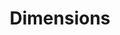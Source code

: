 ---
layout: default
bigquery: https://console.cloud.google.com/bigquery?p=covid-19-dimensions-ai&page=table&d=data&t=publications
contributors: Digital Science, https://www.digital-science.com/
cost: Free for personal, non-commercial use.
description: Dimensions contains more than 100 million publications, ranging from
  articles published in scholarly journals, books and book chapters, to preprints
  and conference proceedings. All publications are contextualized with linked data
  sets, funding, publications, patents, clinical trials, and policy documents. You
  can also view associated categories, funders, institutions, and researcher profiles.
documentation: https://docs.dimensions.ai/bigquery/index.html
last_edit: Mon, 04 Apr 2022 19:04:00 GMT
location: https://www.dimensions.ai/products/free/
maintained_by: Digital Science, https://www.digital-science.com/
schema_fields: '[''resulting_publication_ids'', ''open_access_categories_v2'', ''funder_org_cities'',
  ''research_orgs'', ''original_assignee'', ''family_members_ids'', ''funding_cad'',
  ''funding_gbp'', ''journal'', ''end_year'', ''associated_publication_doi'', ''start_date'',
  ''inventor_names'', ''investigators'', ''aliases'', ''links'', ''legal_events'',
  ''category_hra'', ''publication_year'', ''expiration_date'', ''date_online'', ''category_hrcs_rac'',
  ''date_imported_gbq'', ''associated_publication_pmid'', ''funding_jpy'', ''funding_details'',
  ''title'', ''granted_year'', ''citations'', ''repository_name'', ''active_years'',
  ''associated_publication_arxiv_id'', ''reference_ids'', ''family_count'', ''assignee_countries'',
  ''funder_org_state_codes'', ''filing_year'', ''conditions'', ''interventions'',
  ''license'', ''legal_status'', ''types'', ''filing_status'', ''family_id'', ''original_assignee_orgs'',
  ''funder_org_countries'', ''publication_ids'', ''wikipedia_url'', ''ipcr'', ''pmid'',
  ''cpc'', ''journal_lists'', ''cited_by_ids'', ''assignee_orgs'', ''issue'', ''funding_aud'',
  ''arxiv_id'', ''type'', ''volume'', ''expiration_year'', ''description'', ''linkout'',
  ''funder_orgs'', ''authors'', ''grant_number'', ''citation_string'', ''book_series_title'',
  ''funding_chf'', ''pages'', ''mesh_terms'', ''concepts'', ''original_assignee_countries'',
  ''filing_date'', ''phase'', ''conference'', ''jurisdiction'', ''parent_id'', ''publication_date'',
  ''status'', ''research_org_country_names'', ''kind'', ''acronym'', ''current_assignee'',
  ''embargo_date'', ''metrics'', ''id'', ''funder_countries'', ''gender'', ''funding_currency'',
  ''date_print'', ''categories'', ''category_bra'', ''date_normal'', ''foa_number'',
  ''date_inserted'', ''research_org_cities'', ''category_icrp_ct'', ''organisation_details'',
  ''end_date'', ''name'', ''repository_url'', ''editors'', ''current_assignee_orgs'',
  ''supporting_grant_ids'', ''isbn'', ''resulting_publication_doi'', ''book_title'',
  ''granted_date'', ''category_sdg'', ''year'', ''relationships'', ''citations_count'',
  ''research_org_state_codes'', ''funding_cny'', ''brief_title'', ''source_id'', ''category_uoa'',
  ''priority_date'', ''created_date'', ''research_org_city_names'', ''altmetrics'',
  ''category_rcdc'', ''associated_grant_ids'', ''associated_publication_id'', ''publisher'',
  ''open_access_categories'', ''priority_year'', ''acronyms'', ''mesh_headings'',
  ''doi'', ''funding_amount'', ''funder_org_acronyms'', ''address'', ''email_address'',
  ''research_org_state_names'', ''clinical_trial_ids'', ''established'', ''eisbn'',
  ''original_title'', ''patent_ids'', ''start_year'', ''researcher_ids'', ''language'',
  ''funding_nzd'', ''current_assignee_countries'', ''registry'', ''labels'', ''external_ids'',
  ''proceedings_title'', ''original_abstract'', ''category_icrp_cso'', ''funding_usd'',
  ''subtitles'', ''pmcid'', ''date'', ''research_org_countries'', ''funder_org'',
  ''abstract'', ''repository_id'', ''acknowledgements'', ''application_number'', ''funding_eur'',
  ''category_hrcs_hc'', ''date_modified'', ''category_for'']'
shortname: dimensions
tags:
- scholarly literature
- patents
- funding
- clinical trials
- academic profiles
terms_of_use: 'Use of both the Dimensions COVID-19 dataset and full Dimensions dataset
  are subject to the Dimensions Terms of use: https://www.dimensions.ai/policies-terms-legal '
title: Dimensions
uuid: dcff88bd-fe6b-4fdb-8159-809bf9d7bc1c
---